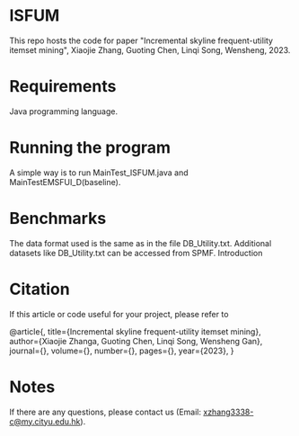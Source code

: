 # ISFUM
This repo hosts the code for paper "Incremental skyline frequent-utility itemset mining", Xiaojie Zhang, Guoting Chen, Linqi Song, Wensheng, 2023.

# Requirements
Java programming language.

# Running the program
A simple way is to run MainTest_ISFUM.java and MainTestEMSFUI_D(baseline).

# Benchmarks
The data format used is the same as in the file DB_Utility.txt. Additional datasets like DB_Utility.txt can be accessed from SPMF.
Introduction

# Citation
If this article or code useful for your project, please refer to

@article{,
  title={Incremental skyline frequent-utility itemset mining},
  author={Xiaojie Zhanga, Guoting Chen, Linqi Song, Wensheng Gan},
  journal={},
  volume={},
  number={},
  pages={},
  year={2023},
}
# Notes
If there are any questions, please contact us (Email: xzhang3338-c@my.cityu.edu.hk).
